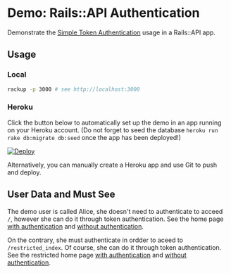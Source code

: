 Demo: Rails::API Authentication
===============================

Demonstrate the [Simple Token Authentication][sta] usage in a Rails::API app.

  [sta]: https://github.com/gonzalo-bulnes/simple_token_authentication

Usage
-----

### Local

```bash
rackup -p 3000 # see http://localhost:3000
```

### Heroku

Click the button below to automatically set up the demo in an app running on your Heroku account. (Do not forget to seed the database `heroku run rake db:migrate db:seed` once the app has been deployed!)

[![Deploy](https://www.herokucdn.com/deploy/button.svg)](https://heroku.com/deploy)

Alternatively, you can manually create a Heroku app and use Git to push and deploy.

User Data and Must See
----------------------

The demo user is called Alice, she doesn't need to authenticate to acceed `/`, however she can do it through token authentication. See the home page [with authentication][optionnal_with] and [without authentication][optionnal_without].

On the contrary, she must authenticate in ordder to aceed to `/restricted_index`. Of course, she can do it through token authentication. See the restricted home page [with authentication][required_with] and [without authentication][required_without].

  [optionnal_with]: https://rails-api-authentication.herokuapp.com/?user_email=alice@example.com&user_token=1G8_s7P-V-4MGojaKD7a
  [optionnal_without]: https://rails-api-authentication.herokuapp.com/
  [required_with]: https://rails-api-authentication.herokuapp.com/restricted_index?user_email=alice@example.com&user_token=1G8_s7P-V-4MGojaKD7a
  [required_without]: https://rails-api-authentication.herokuapp.com/restricted_index
